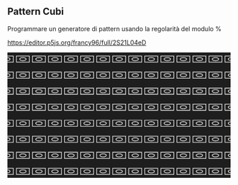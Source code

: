 ## Pattern Cubi

Programmare un generatore di pattern usando la regolarità del modulo %

https://editor.p5js.org/francy96/full/2S21L04eD

![the source](https://github.com/Francesca1996/archive/blob/master/Francesca1996/P5/ExP5/Pattern/PatternCubi.jpg)
